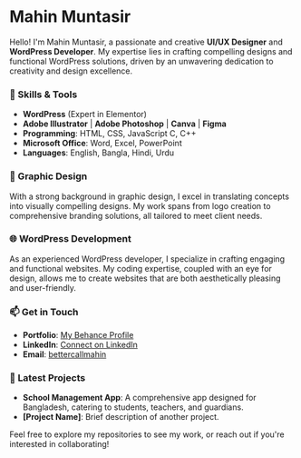 # Mahin Muntasir

Hello! I'm Mahin Muntasir, a passionate and creative **UI/UX Designer** and **WordPress Developer**. My expertise lies in crafting compelling designs and functional WordPress solutions, driven by an unwavering dedication to creativity and design excellence.

### 🚀 Skills & Tools
- **WordPress** (Expert in Elementor)
- **Adobe Illustrator** | **Adobe Photoshop** | **Canva** | **Figma**
- **Programming**: HTML, CSS, JavaScript C, C++
- **Microsoft Office**: Word, Excel, PowerPoint
- **Languages**: English, Bangla, Hindi, Urdu

### 🌟 Graphic Design
With a strong background in graphic design, I excel in translating concepts into visually compelling designs. My work spans from logo creation to comprehensive branding solutions, all tailored to meet client needs.

### 🌐 WordPress Development
As an experienced WordPress developer, I specialize in crafting engaging and functional websites. My coding expertise, coupled with an eye for design, allows me to create websites that are both aesthetically pleasing and user-friendly.

### 📫 Get in Touch
- **Portfolio**: [My Behance Profile](https://www.behance.net/bettercallmahin)
- **LinkedIn**: [Connect on LinkedIn](https://www.linkedin.com/in/bettercallmahin)
- **Email**: [bettercallmahin](bettercallmahin@gmail.com)

### 🔧 Latest Projects
- **School Management App**: A comprehensive app designed for Bangladesh, catering to students, teachers, and guardians.
- **[Project Name]**: Brief description of another project.

Feel free to explore my repositories to see my work, or reach out if you're interested in collaborating!

